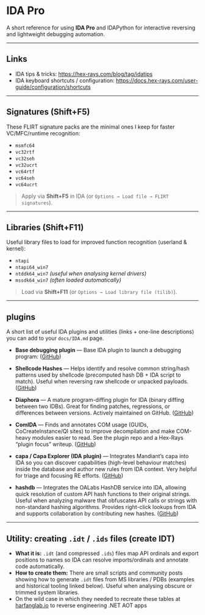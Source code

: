 # IDA Pro

A short reference for using **IDA Pro** and IDAPython for interactive reversing and lightweight debugging automation.

---

## Links
- IDA tips & tricks: https://hex-rays.com/blog/tag/idatips  
- IDA keyboard shortcuts / configuration: https://docs.hex-rays.com/user-guide/configuration/shortcuts

---

## Signatures (Shift+F5)
These FLIRT signature packs are the minimal ones I keep for faster VC/MFC/runtime recognition:

- `msmfc64`  
- `vc32rtf`  
- `vc32seh`  
- `vc32ucrt`  
- `vc64rtf`  
- `vc64seh`  
- `vc64ucrt`  

> Apply via **Shift+F5** in IDA (or `Options → Load file → FLIRT signatures`).

---

## Libraries (Shift+F11)

Useful library files to load for improved function recognition (userland & kernel):

- `ntapi`  
- `ntapi64_win7`  
- `ntddk64_win7`  *(useful when analysing kernel drivers)*  
- `mssdk64_win7` *(often loaded automatically)*

> Load via **Shift+F11** (or `Options → Load library file (tilib)`).

---

## plugins 

A short list of useful IDA plugins and utilities (links + one-line descriptions) you can add to your `docs/IDA.md` page.


* **Base debugging plugin** — Base IDA plugin to launch a debugging program: ([GitHub][6])

* **Shellcode Hashes** — Helps identify and resolve common string/hash patterns used by shellcode (precomputed hash DB + IDA script to match). Useful when reversing raw shellcode or unpacked payloads. ([GitHub][1])

* **Diaphora** — A mature program-diffing plugin for IDA (binary diffing between two IDBs). Great for finding patches, regressions, or differences between versions. Actively maintained on GitHub. ([GitHub][2])

* **ComIDA** — Finds and annotates COM usage (GUIDs, CoCreateInstance/QI sites) to improve decompilation and make COM-heavy modules easier to read. See the plugin repo and a Hex-Rays “plugin focus” writeup. ([GitHub][3])

* **capa / Capa Explorer (IDA plugin)** — Integrates Mandiant’s capa into IDA so you can discover capabilities (high-level behaviour matches) inside the database and author new rules from IDA context. Very helpful for triage and focusing RE efforts. ([GitHub][4])
 
* **hashdb** — Integrates the OALabs HashDB service into IDA, allowing quick resolution of custom API hash functions to their original strings. Useful when analyzing malware that obfuscates API calls or strings with non-standard hashing algorithms. Provides right-click lookups from IDA and supports collaboration by contributing new hashes. ([GitHub][8])


---

## Utility: creating `.idt` / `.ids` files (create IDT)

* **What it is:** `.idt` (and compressed `.ids`) files map API ordinals and export positions to names so IDA can resolve imports/ordinals and annotate code automatically.
* **How to create them:** There are small scripts and community posts showing how to generate `.idt` files from MS libraries / PDBs (examples and historical tooling linked below). Useful when analysing obscure or trimmed system libraries. 
* On the wild case in which they needed to recreate these tables at [harfanglab.io][7] to reverse engineering .NET AOT apps


[1]: https://github.com/mandiant/flare-ida
[2]: https://github.com/joxeankoret/diaphora
[3]: https://github.com/airbus-cert/comida
[4]: https://github.com/mandiant/capa
[5]: https://www.hexacorn.com/blog/2016/04/22/creating-idtids-files-for-ida-from-ms-libraries-with-symbols/
[6]: /tools/ida/idaScriptBase.py
[7]: https://harfanglab.io/insidethelab/reverse-engineering-ida-pro-aot-net/
[8]: https://github.com/OALabs/hashdb-ida